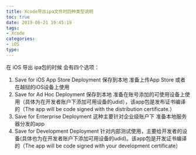 ```yaml
---
title: Xcode导出ipa文件时四种类型说明
toc: true
date: 2019-06-21 19:45:19
tags:
- Xcode
categories:
- iOS
type:
---
```


在 iOS 导出 ipa包的时候 会有四个选项： 

1. Save for iOS App Store Deployment 保存到本地 准备上传App Store 或者在越狱的iOS设备上使用 
2. Save for Ad Hoc Deployment 保存到本地 准备在账号添加的可使用设备上使用（具体为在开发者账户下添加可用设备的udid），该app包是发布证书编译的（The app will be code signed with the distribution certificate.） 
3. Save for Enterprise Deployment 这种主要针对企业级账户下 准备本地服务器分发的app 
4. Save for Development Deployment 针对内部测试使用，主要给开发者的设备(具体也为在开发者账户下添加可用设备的udid)。该app包是开发证书编译的（The app will be code signed with your development certificate） 

